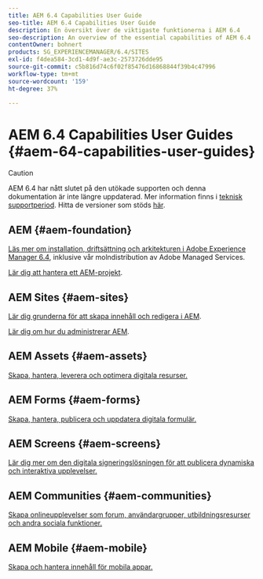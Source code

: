 ```yaml
---
title: AEM 6.4 Capabilities User Guide
seo-title: AEM 6.4 Capabilities User Guide
description: En översikt över de viktigaste funktionerna i AEM 6.4
seo-description: An overview of the essential capabilities of AEM 6.4
contentOwner: bohnert
products: SG_EXPERIENCEMANAGER/6.4/SITES
exl-id: f4dea584-3cd1-4d9f-ae3c-2573726dde95
source-git-commit: c5b816d74c6f02f85476d16868844f39b4c47996
workflow-type: tm+mt
source-wordcount: '159'
ht-degree: 37%

---
```


# AEM 6.4 Capabilities User Guides {#aem-64-capabilities-user-guides}

>[!CAUTION]
>
>AEM 6.4 har nått slutet på den utökade supporten och denna dokumentation är inte längre uppdaterad. Mer information finns i [teknisk supportperiod](https://helpx.adobe.com/support/programs/eol-matrix.html). Hitta de versioner som stöds [här](https://experienceleague.adobe.com/docs/).

## AEM {#aem-foundation}

[Läs mer om installation, driftsättning och arkitekturen i Adobe Experience Manager 6.4](/help/sites-deploying/home.md), inklusive vår molndistribution av Adobe Managed Services.

[Lär dig att hantera ett AEM-projekt](/help/managing/home.md).

## AEM Sites {#aem-sites}

[Lär dig grunderna för att skapa innehåll och redigera i AEM](/help/sites-authoring/home.md).

[Lär dig om hur du administrerar AEM](/help/sites-administering/home.md).

## AEM Assets {#aem-assets}

[Skapa, hantera, leverera och optimera digitala resurser.](/help/assets/home.md)

## AEM Forms {#aem-forms}

[Skapa, hantera, publicera och uppdatera digitala formulär.](/help/forms/home.md)

## AEM Screens {#aem-screens}

[Lär dig mer om den digitala signeringslösningen för att publicera dynamiska och interaktiva upplevelser.](https://experienceleague.adobe.com/docs/experience-manager-screens/user-guide/aem-screens-introduction.html)

## AEM Communities {#aem-communities}

[Skapa onlineupplevelser som forum, användargrupper, utbildningsresurser och andra sociala funktioner.](/help/communities/home.md)

## AEM Mobile {#aem-mobile}

[Skapa och hantera innehåll för mobila appar.](/help/mobile/home.md)
